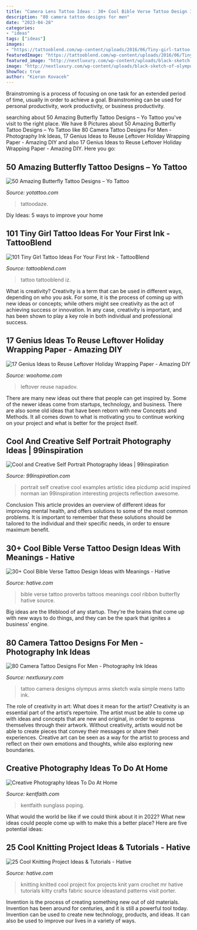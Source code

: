 ```yaml
---
title: "Camera Lens Tattoo Ideas : 30+ Cool Bible Verse Tattoo Design Ideas With Meanings"
description: "80 camera tattoo designs for men"
date: "2023-04-28"
categories:
- "ideas"
tags: ["ideas"]
images:
- "https://tattooblend.com/wp-content/uploads/2016/06/Tiny-girl-tattoo-design-3.jpg"
featuredImage: "https://tattooblend.com/wp-content/uploads/2016/06/Tiny-girl-tattoo-design-3.jpg"
featured_image: "http://nextluxury.com/wp-content/uploads/black-sketch-of-olympus-camera-tattoo-male-arms.jpg"
image: "http://nextluxury.com/wp-content/uploads/black-sketch-of-olympus-camera-tattoo-male-arms.jpg"
ShowToc: true
author: "Kieran Kovacek"
---
```



Brainstroming is a process of focusing on one task for an extended period of time, usually in order to achieve a goal. Brainstroming can be used for personal productivity, work productivity, or business productivity.

	

		
searching about 50 Amazing Butterfly Tattoo Designs – Yo Tattoo you've visit to the right place. We have 8 Pictures about 50 Amazing Butterfly Tattoo Designs – Yo Tattoo like 80 Camera Tattoo Designs For Men - Photography Ink Ideas, 17 Genius Ideas to Reuse Leftover Holiday Wrapping Paper - Amazing DIY and also 17 Genius Ideas to Reuse Leftover Holiday Wrapping Paper - Amazing DIY. Here you go:
		
    
## 50 Amazing Butterfly Tattoo Designs – Yo Tattoo

<img loading=lazy src="https://www.yotattoo.com/wp-content/uploads/2016/02/Butterfly-Tattoos-Design-Ideas.jpg" onerror="this.onerror=null;this.src='https://tse2.mm.bing.net/th?id=OIP.4dUNYeaffYCgfnmtF9_CJgHaLH&amp;pid=15.1';" alt="50 Amazing Butterfly Tattoo Designs – Yo Tattoo">

_Source: yotattoo.com_

>tattoodaze. 

	

Diy Ideas: 5 ways to improve your home

    
## 101 Tiny Girl Tattoo Ideas For Your First Ink - TattooBlend

<img loading=lazy src="https://tattooblend.com/wp-content/uploads/2016/06/Tiny-girl-tattoo-design-3.jpg" onerror="this.onerror=null;this.src='https://tse4.mm.bing.net/th?id=OIP._wA3AJZ0brkKS-Mji86WPQHaJN&amp;pid=15.1';" alt="101 Tiny Girl Tattoo Ideas For Your First Ink - TattooBlend">

_Source: tattooblend.com_

>tattoo tattooblend iz. 

	

What is creativity?
Creativity is a term that can be used in different ways, depending on who you ask. For some, it is the process of coming up with new ideas or concepts; while others might see creativity as the act of achieving success or innovation. In any case, creativity is important, and has been shown to play a key role in both individual and professional success.

    
## 17 Genius Ideas To Reuse Leftover Holiday Wrapping Paper - Amazing DIY

<img loading=lazy src="https://www.woohome.com/wp-content/uploads/2016/12/leftover-wrapping-paper-or-other-stuff-from-christmas-16.jpg" onerror="this.onerror=null;this.src='https://tse1.mm.bing.net/th?id=OIP.JKBNQmvOR729f4Cz0rrndwHaPQ&amp;pid=15.1';" alt="17 Genius Ideas to Reuse Leftover Holiday Wrapping Paper - Amazing DIY">

_Source: woohome.com_

>leftover reuse napadov. 

	

There are many new ideas out there that people can get inspired by. Some of the newer ideas come from startups, technology, and business. There are also some old ideas that have been reborn with new Concepts and Methods. It all comes down to what is motivating you to continue working on your project and what is better for the project itself.

    
## Cool And Creative Self Portrait Photography Ideas | 99inspiration

<img loading=lazy src="https://i1.wp.com/www.99inspiration.com/wp-content/uploads/2015/11/Creative-and-artistic-Self-portrait-photography-idea.jpg?resize=500%2C751&amp;ssl=1" onerror="this.onerror=null;this.src='https://tse3.mm.bing.net/th?id=OIP.lRhS4jY3wmf8qXQRqFWzeAHaLH&amp;pid=15.1';" alt="Cool and Creative Self Portrait Photography Ideas | 99inspiration">

_Source: 99inspiration.com_

>portrait self creative cool examples artistic idea picdump acid inspired norman ian 99inspiration interesting projects reflection awesome. 

	

Conclusion
This article provides an overview of different ideas for improving mental health, and offers solutions to some of the most common problems. It is important to remember that these solutions should be tailored to the individual and their specific needs, in order to ensure maximum benefit.

    
## 30+ Cool Bible Verse Tattoo Design Ideas With Meanings - Hative

<img loading=lazy src="https://hative.com/wp-content/uploads/2014/03/bible-verse-tattoos/3-proverbs-31-25-ribbon-butterfly.jpg" onerror="this.onerror=null;this.src='https://tse1.mm.bing.net/th?id=OIP.QeBzK_2EWTBfH109D8p3BgHaJ4&amp;pid=15.1';" alt="30+ Cool Bible Verse Tattoo Design Ideas with Meanings - Hative">

_Source: hative.com_

>bible verse tattoo proverbs tattoos meanings cool ribbon butterfly hative source. 

	

Big ideas are the lifeblood of any startup. They're the brains that come up with new ways to do things, and they can be the spark that ignites a business' engine.

    
## 80 Camera Tattoo Designs For Men - Photography Ink Ideas

<img loading=lazy src="http://nextluxury.com/wp-content/uploads/black-sketch-of-olympus-camera-tattoo-male-arms.jpg" onerror="this.onerror=null;this.src='https://tse1.mm.bing.net/th?id=OIP.LMquz1FjBGZaiPLgvHaOxAHaHa&amp;pid=15.1';" alt="80 Camera Tattoo Designs For Men - Photography Ink Ideas">

_Source: nextluxury.com_

>tattoo camera designs olympus arms sketch wala simple mens tatto ink. 

	

The role of creativity in art: What does it mean for the artist?
Creativity is an essential part of the artist’s repertoire. The artist must be able to come up with ideas and concepts that are new and original, in order to express themselves through their artwork. Without creativity, artists would not be able to create pieces that convey their messages or share their experiences. Creative art can be seen as a way for the artist to process and reflect on their own emotions and thoughts, while also exploring new boundaries.

    
## Creative Photography Ideas To Do At Home

<img loading=lazy src="https://www.kentfaith.com/image/catalog/blog/329/329.jpg" onerror="this.onerror=null;this.src='https://tse3.mm.bing.net/th?id=OIP.Jb_UduoxZJkoJ2lJUjJzEQHaFJ&amp;pid=15.1';" alt="Creative Photography Ideas To Do At Home">

_Source: kentfaith.com_

>kentfaith sunglass poping. 

	

What would the world be like if we could think about it in 2022? What new ideas could people come up with to make this a better place? Here are five potential ideas:

    
## 25 Cool Knitting Project Ideas &amp; Tutorials - Hative

<img loading=lazy src="https://hative.com/wp-content/uploads/2014/11/knitting-project-ideas/2-knitted-fox.jpg" onerror="this.onerror=null;this.src='https://tse4.mm.bing.net/th?id=OIP.2WMUqdBuS5i-9x7vyBlCngHaH-&amp;pid=15.1';" alt="25 Cool Knitting Project Ideas &amp; Tutorials - Hative">

_Source: hative.com_

>knitting knitted cool project fox projects knit yarn crochet mr hative tutorials kitty crafts fabric source ideastand patterns visit porter. 

	

Invention is the process of creating something new out of old materials. Invention has been around for centuries, and it is still a powerful tool today. Invention can be used to create new technology, products, and ideas. It can also be used to improve our lives in a variety of ways.

